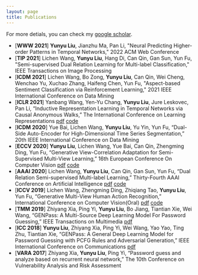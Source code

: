 ```yaml
---
layout: page
title: Publications
---
```


For more detials, you can check my [google scholar](https://scholar.google.com/citations?user=KyeVZ8QAAAAJ&hl=EN).

- [**WWW 2021**] **Yunyu Liu**, Jianzhu Ma, Pan Li, "Neural Predicting Higher-order Patterns in Temporal Networks," 2022 ACM Web Conference 
- [**TIP 2021**] Lichen Wang, **Yunyu Liu**, Hang Di, Can Qin, Gan Sun, Yun Fu, "Semi-supervised Dual Relation Learning for Multi-label Classification," IEEE Transactions on Image Processing 
- [**ICDM 2021**] Lichen Wang, Bo Zong, **Yunyu Liu**, Can Qin, Wei Cheng, Wenchao Yu, Xuchao Zhang, Haifeng Chen, Yun Fu, "Aspect-based Sentiment Classification via Reinforcement Learning," 2021 IEEE International Conference on Data Mining
- [**ICLR 2021**] Yanbang Wang, Yen-Yu Chang, **Yunyu Liu**, Jure Leskovec, Pan Li, “Inductive Representation Learning in Temporal Networks via Causal Anonymous Walks,” The International Conference on Learning Representations [pdf](https://arxiv.org/pdf/2101.05974.pdf) [code](https://github.com/snap-stanford/CAW)
- [**ICDM 2020**] Yue Bai, Lichen Wang, **Yunyu Liu**, Yu Yin, Yun Fu, “Dual-Side Auto-Encoder for High-Dimensional Time Series Segmentation,” 20th IEEE International Conference on Data Mining
- [**ECCV 2020**] **Yunyu Liu**, Lichen Wang, Yue Bai, Can Qin, Zhengming Ding, Yun Fu, “Generative View-Correlation Adaptation for Semi-Supervised Multi-View Learning,” 16th European Conference On
Computer Vision [pdf](/projects/ECCV_multi_view/2130.pdf) [code](https://github.com/wenwen0319/GVCA)
- [**AAAI 2020**] Lichen Wang, **Yunyu Liu**, Can Qin, Gan Sun, Yun Fu, “Dual Relation Semi-supervised Multi-label Learning,” Thirty-Fourth AAAI Conference on Artificial Intelligence [pdf](https://github.com/wanglichenxj/Dual-Relation-Semi-supervised-Multi-label-Learning/blob/master/presentation/AAAI20_MultiLabel.pdf) [code](https://github.com/wanglichenxj/Dual-Relation-Semi-supervised-Multi-label-Learning)
- [**ICCV 2019**] Lichen Wang, Zhengming Ding, Zhiqiang Tao, **Yunyu Liu**, Yun Fu, “Generative Multi-View Human Action Recognition,” International Conference on Computer Vision(Oral) [pdf](https://github.com/wanglichenxj/Generative-Multi-View-Human-Action-Recognition/blob/master/representation/ICCV19_MulitView_ActionRecognition.pdf) [code](https://github.com/wanglichenxj/Generative-Multi-View-Human-Action-Recognition)
- [**TMM 2019**] Zhiyang Xia, Ping Yi, **Yunyu Liu**, Bo Jiang, Tiantian Xie, Wei Wang, “GENPass: A Multi-Source Deep Learning Model For Password Guessing,” IEEE Transactions on Multimedia [pdf](https://ieeexplore.ieee.org/stamp/stamp.jsp?tp=&arnumber=8832180)
- [**ICC 2018**] **Yunyu Liu**, Zhiyang Xia, Ping Yi, Wei Wang, Yao Yao, Ting Zhu, Tiantian Xie, “GENPass: A General Deep Learning Model for Password Guessing with PCFG Rules and Adversarial Generation,” IEEE International Conference on Communications [pdf](/projects/GENPass/GENPass_ICC.pdf)
- [**VARA 2017**] Zhiyang Xia, **Yunyu Liu**, Ping Yi, “Password guess and analyze based on recurrent neural network,” The 10th Conference on Vulnerability Analysis and Risk Assessment

